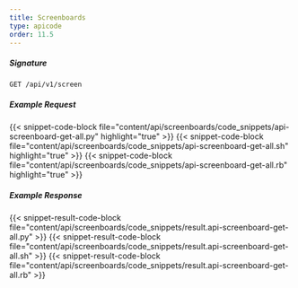 ```yaml
---
title: Screenboards
type: apicode
order: 11.5
---
```


##### Signature
`GET /api/v1/screen`
##### Example Request
{{< snippet-code-block file="content/api/screenboards/code_snippets/api-screenboard-get-all.py" highlight="true" >}}
{{< snippet-code-block file="content/api/screenboards/code_snippets/api-screenboard-get-all.sh" highlight="true" >}}
{{< snippet-code-block file="content/api/screenboards/code_snippets/api-screenboard-get-all.rb" highlight="true" >}}
##### Example Response
{{< snippet-result-code-block file="content/api/screenboards/code_snippets/result.api-screenboard-get-all.py" >}}
{{< snippet-result-code-block file="content/api/screenboards/code_snippets/result.api-screenboard-get-all.sh" >}}
{{< snippet-result-code-block file="content/api/screenboards/code_snippets/result.api-screenboard-get-all.rb" >}}